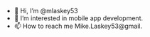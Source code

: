 - 👋 Hi, I’m @mlaskey53
- 👀 I’m interested in mobile app development.
- 📫 How to reach me Mike.Laskey53@gmail.

